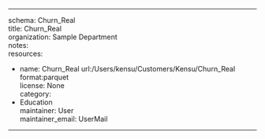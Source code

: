 


---  
schema: Churn_Real  
title: Churn_Real  
organization: Sample Department  
notes:   
resources:  
- name: Churn_Real 
 url:/Users/kensu/Customers/Kensu/Churn_Real 
 format:parquet  
license: None  
category:
 - Education  
maintainer: User  
maintainer_email: UserMail  
---